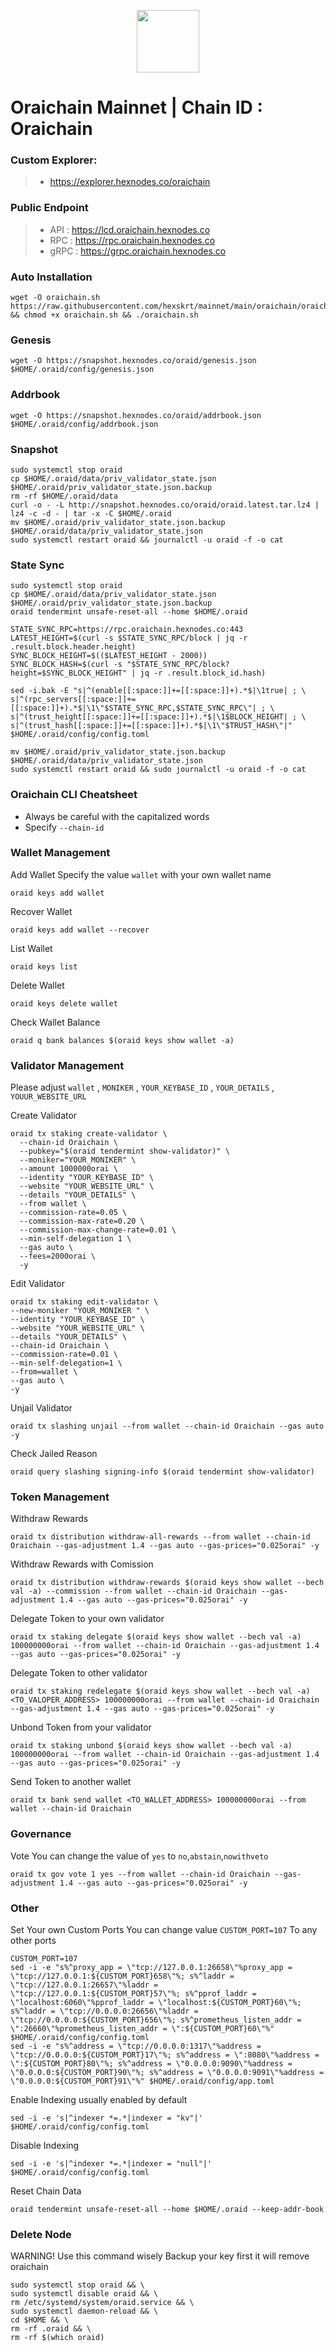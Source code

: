 <p align="center">
  <img height="100" height="auto" src="https://github.com/hexskrt/logos/blob/main/oraichain.jpg?raw=true">
</p>

# Oraichain Mainnet | Chain ID : Oraichain

### Custom Explorer:
>-  https://explorer.hexnodes.co/oraichain

### Public Endpoint

>- API : https://lcd.oraichain.hexnodes.co
>- RPC : https://rpc.oraichain.hexnodes.co
>- gRPC : https://grpc.oraichain.hexnodes.co

### Auto Installation

```
wget -O oraichain.sh https://raw.githubusercontent.com/hexskrt/mainnet/main/oraichain/oraichain.sh && chmod +x oraichain.sh && ./oraichain.sh
```

### Genesis
```
wget -O https://snapshot.hexnodes.co/oraid/genesis.json $HOME/.oraid/config/genesis.json
```

### Addrbook
```
wget -O https://snapshot.hexnodes.co/oraid/addrbook.json $HOME/.oraid/config/addrbook.json
```

### Snapshot

```
sudo systemctl stop oraid
cp $HOME/.oraid/data/priv_validator_state.json $HOME/.oraid/priv_validator_state.json.backup
rm -rf $HOME/.oraid/data
curl -o - -L http://snapshot.hexnodes.co/oraid/oraid.latest.tar.lz4 | lz4 -c -d - | tar -x -C $HOME/.oraid
mv $HOME/.oraid/priv_validator_state.json.backup $HOME/.oraid/data/priv_validator_state.json
sudo systemctl restart oraid && journalctl -u oraid -f -o cat
```


### State Sync

```
sudo systemctl stop oraid
cp $HOME/.oraid/data/priv_validator_state.json $HOME/.oraid/priv_validator_state.json.backup
oraid tendermint unsafe-reset-all --home $HOME/.oraid

STATE_SYNC_RPC=https://rpc.oraichain.hexnodes.co:443
LATEST_HEIGHT=$(curl -s $STATE_SYNC_RPC/block | jq -r .result.block.header.height)
SYNC_BLOCK_HEIGHT=$(($LATEST_HEIGHT - 2000))
SYNC_BLOCK_HASH=$(curl -s "$STATE_SYNC_RPC/block?height=$SYNC_BLOCK_HEIGHT" | jq -r .result.block_id.hash)

sed -i.bak -E "s|^(enable[[:space:]]+=[[:space:]]+).*$|\1true| ; \
s|^(rpc_servers[[:space:]]+=[[:space:]]+).*$|\1\"$STATE_SYNC_RPC,$STATE_SYNC_RPC\"| ; \
s|^(trust_height[[:space:]]+=[[:space:]]+).*$|\1$BLOCK_HEIGHT| ; \
s|^(trust_hash[[:space:]]+=[[:space:]]+).*$|\1\"$TRUST_HASH\"|" $HOME/.oraid/config/config.toml

mv $HOME/.oraid/priv_validator_state.json.backup $HOME/.oraid/data/priv_validator_state.json
sudo systemctl restart oraid && sudo journalctl -u oraid -f -o cat
```

### Oraichain CLI Cheatsheet

- Always be careful with the capitalized words
- Specify `--chain-id`

### Wallet Management

Add Wallet
Specify the value `wallet` with your own wallet name

```
oraid keys add wallet
```

Recover Wallet
```
oraid keys add wallet --recover
```

List Wallet
```
oraid keys list
```

Delete Wallet
```
oraid keys delete wallet
```

Check Wallet Balance
```
oraid q bank balances $(oraid keys show wallet -a)
```

### Validator Management

Please adjust `wallet` , `MONIKER` , `YOUR_KEYBASE_ID` , `YOUR_DETAILS` , `YOUUR_WEBSITE_URL`

Create Validator
```
oraid tx staking create-validator \
  --chain-id Oraichain \
  --pubkey="$(oraid tendermint show-validator)" \
  --moniker="YOUR_MONIKER" \
  --amount 1000000orai \
  --identity "YOUR_KEYBASE_ID" \
  --website "YOUR_WEBSITE_URL" \
  --details "YOUR_DETAILS" \
  --from wallet \
  --commission-rate=0.05 \
  --commission-max-rate=0.20 \
  --commission-max-change-rate=0.01 \
  --min-self-delegation 1 \
  --gas auto \
  --fees=2000orai \
  -y
```

Edit Validator
```
oraid tx staking edit-validator \
--new-moniker "YOUR_MONIKER " \
--identity "YOUR_KEYBASE_ID" \
--website "YOUR_WEBSITE_URL" \
--details "YOUR_DETAILS" \
--chain-id Oraichain \
--commission-rate=0.01 \
--min-self-delegation=1 \
--from=wallet \
--gas auto \
-y
```


Unjail Validator
```
oraid tx slashing unjail --from wallet --chain-id Oraichain --gas auto -y
```

Check Jailed Reason
```
oraid query slashing signing-info $(oraid tendermint show-validator)
```

### Token Management

Withdraw Rewards
```
oraid tx distribution withdraw-all-rewards --from wallet --chain-id Oraichain --gas-adjustment 1.4 --gas auto --gas-prices="0.025orai" -y
```

Withdraw Rewards with Comission
```
oraid tx distribution withdraw-rewards $(oraid keys show wallet --bech val -a) --commission --from wallet --chain-id Oraichain --gas-adjustment 1.4 --gas auto --gas-prices="0.025orai" -y
```

Delegate Token to your own validator
```
oraid tx staking delegate $(oraid keys show wallet --bech val -a) 100000000orai --from wallet --chain-id Oraichain --gas-adjustment 1.4 --gas auto --gas-prices="0.025orai" -y
```

Delegate Token to other validator
```
oraid tx staking redelegate $(oraid keys show wallet --bech val -a) <TO_VALOPER_ADDRESS> 100000000orai --from wallet --chain-id Oraichain --gas-adjustment 1.4 --gas auto --gas-prices="0.025orai" -y
```

Unbond Token from your validator
```
oraid tx staking unbond $(oraid keys show wallet --bech val -a) 100000000orai --from wallet --chain-id Oraichain --gas-adjustment 1.4 --gas auto --gas-prices="0.025orai" -y
```

Send Token to another wallet
```
oraid tx bank send wallet <TO_WALLET_ADDRESS> 100000000orai --from wallet --chain-id Oraichain
```

### Governance 

Vote
You can change the value of `yes` to `no`,`abstain`,`nowithveto`

```
oraid tx gov vote 1 yes --from wallet --chain-id Oraichain --gas-adjustment 1.4 --gas auto --gas-prices="0.025orai" -y
```

### Other

Set Your own Custom Ports
You can change value `CUSTOM_PORT=107` To any other ports
```
CUSTOM_PORT=107
sed -i -e "s%^proxy_app = \"tcp://127.0.0.1:26658\"%proxy_app = \"tcp://127.0.0.1:${CUSTOM_PORT}658\"%; s%^laddr = \"tcp://127.0.0.1:26657\"%laddr = \"tcp://127.0.0.1:${CUSTOM_PORT}57\"%; s%^pprof_laddr = \"localhost:6060\"%pprof_laddr = \"localhost:${CUSTOM_PORT}60\"%; s%^laddr = \"tcp://0.0.0.0:26656\"%laddr = \"tcp://0.0.0.0:${CUSTOM_PORT}656\"%; s%^prometheus_listen_addr = \":26660\"%prometheus_listen_addr = \":${CUSTOM_PORT}60\"%" $HOME/.oraid/config/config.toml
sed -i -e "s%^address = \"tcp://0.0.0.0:1317\"%address = \"tcp://0.0.0.0:${CUSTOM_PORT}17\"%; s%^address = \":8080\"%address = \":${CUSTOM_PORT}80\"%; s%^address = \"0.0.0.0:9090\"%address = \"0.0.0.0:${CUSTOM_PORT}90\"%; s%^address = \"0.0.0.0:9091\"%address = \"0.0.0.0:${CUSTOM_PORT}91\"%" $HOME/.oraid/config/app.toml
```

Enable Indexing usually enabled by default
```
sed -i -e 's|^indexer *=.*|indexer = "kv"|' $HOME/.oraid/config/config.toml
```

Disable Indexing
```
sed -i -e 's|^indexer *=.*|indexer = "null"|' $HOME/.oraid/config/config.toml
```

Reset Chain Data
```
oraid tendermint unsafe-reset-all --home $HOME/.oraid --keep-addr-book
```

### Delete Node

WARNING! Use this command wisely 
Backup your key first it will remove oraichain

```
sudo systemctl stop oraid && \
sudo systemctl disable oraid && \
rm /etc/systemd/system/oraid.service && \
sudo systemctl daemon-reload && \
cd $HOME && \
rm -rf .oraid && \
rm -rf $(which oraid)
```
